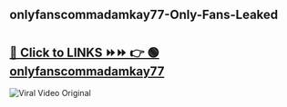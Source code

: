 
 ## onlyfanscommadamkay77-Only-Fans-Leaked

# <h2><a href="https://clipsfans.com/onlyfanscommadamkay77&ref=git">🔗 Click to LINKS ⏩⏩ 👉 🟢 onlyfanscommadamkay77 </a></h2>

<a href="https://clipsfans.com/onlyfanscommadamkay77&ref=git" rel="nofollow" data-target="animated-image.originalLink"><img src="https://i.ibb.co.com/xMMVF88/686577567.gif" alt="Viral Video Original" style="max-width: 100%; display: inline-block;" data-target="animated-image.originalImage"></a>
